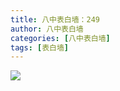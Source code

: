 ```yaml
---
title: 八中表白墙：249
author: 八中表白墙
categories: [八中表白墙]
tags: [表白墙]
---
```


![]( https://img.urlnode.com/file/86884693e37e89bdcdadf.jpg)